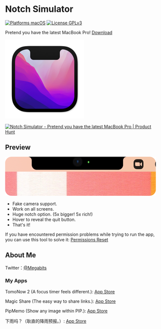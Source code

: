 # Notch Simulator

[![Platforms macOS](https://img.shields.io/badge/Platforms-macOS-purple.svg?style=flat)](http://www.apple.com/macos/)
[![License GPLv3](https://img.shields.io/badge/License-GPLv3-blue.svg?style=flat)](https://www.gnu.org/licenses/gpl-3.0.html)

Pretend you have the latest MacBook Pro! [Download](https://github.com/megabitsenmzq/Notch-Simulator/releases/download/1.7/Notch.Simulator.zip)

![Icon](Icon.png)

<a href="https://www.producthunt.com/posts/notch-simulator?utm_source=badge-featured&utm_medium=badge&utm_souce=badge-notch-simulator" target="_blank"><img src="https://api.producthunt.com/widgets/embed-image/v1/featured.svg?post_id=316518&theme=light" alt="Notch Simulator - Pretend you have the latest MacBook Pro | Product Hunt" style="width: 250px; height: 54px;" width="250" height="54" /></a>

## Preview

![Preview](NewNotchPreiew.png)

- Fake camera support.
- Work on all screens.
- Huge notch option. (5x bigger! 5x rich!)
- Hover to reveal the quit button.
- That's it!

If you have encountered permission problems while trying to run the app, you can use this tool to solve it: 
[Permissions Reset](https://ohanaware.com/permissionsreset/)

## About Me

Twitter：[@Megabits](https://twitter.com/Megabits_mzq)

### My Apps

TomoNow 2 (A focus timer feels different.): [App Store](https://apps.apple.com/us/app/id1505296579)

Magic Share (The easy way to share links.): [App Store](https://apps.apple.com/us/app/id1438149621)

PipMemo (Show any image within PIP.): [App Store](https://apps.apple.com/us/app/pipmemo/id1529735620)

下雨吗？（耿直的降雨预报。）: [App Store](https://apps.apple.com/cn/app/下雨吗/id1537380441)
